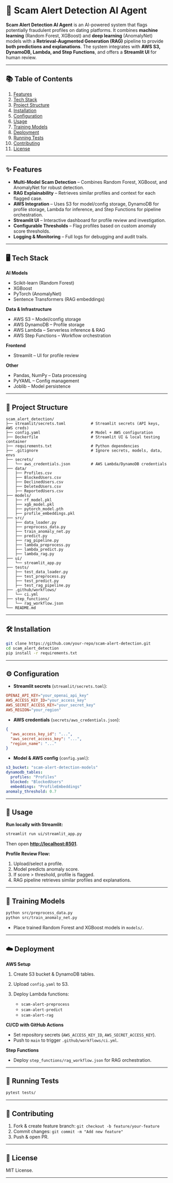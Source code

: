 # 🚨 Scam Alert Detection AI Agent

**Scam Alert Detection AI Agent** is an AI-powered system that flags potentially fraudulent profiles on dating platforms.
It combines **machine learning** (Random Forest, XGBoost) and **deep learning** (AnomalyNet) models with a **Retrieval-Augmented Generation (RAG)** pipeline to provide **both predictions and explanations**.
The system integrates with **AWS S3, DynamoDB, Lambda, and Step Functions**, and offers a **Streamlit UI** for human review.

---

## 📚 Table of Contents

1. [Features](#-features)
2. [Tech Stack](#-tech-stack)
3. [Project Structure](#-project-structure)
4. [Installation](#-installation)
5. [Configuration](#-configuration)
6. [Usage](#-usage)
7. [Training Models](#-training-models)
8. [Deployment](#-deployment)
9. [Running Tests](#-running-tests)
10. [Contributing](#-contributing)
11. [License](#-license)

---

## ✨ Features

* **Multi-Model Scam Detection** – Combines Random Forest, XGBoost, and AnomalyNet for robust detection.
* **RAG Explainability** – Retrieves similar profiles and context for each flagged case.
* **AWS Integration** – Uses S3 for model/config storage, DynamoDB for profile storage, Lambda for inference, and Step Functions for pipeline orchestration.
* **Streamlit UI** – Interactive dashboard for profile review and investigation.
* **Configurable Thresholds** – Flag profiles based on custom anomaly score thresholds.
* **Logging & Monitoring** – Full logs for debugging and audit trails.

---

## 🖥 Tech Stack

**AI Models**

* Scikit-learn (Random Forest)
* XGBoost
* PyTorch (AnomalyNet)
* Sentence Transformers (RAG embeddings)

**Data & Infrastructure**

* AWS S3 – Model/config storage
* AWS DynamoDB – Profile storage
* AWS Lambda – Serverless inference & RAG
* AWS Step Functions – Workflow orchestration

**Frontend**

* Streamlit – UI for profile review

**Other**

* Pandas, NumPy – Data processing
* PyYAML – Config management
* Joblib – Model persistence

---

## 📂 Project Structure

```
scam_alert_detection/
├── streamlit/secrets.toml           # Streamlit secrets (API keys, AWS creds)
├── config.yaml                      # Model + AWS configuration
├── Dockerfile                       # Streamlit UI & local testing container
├── requirements.txt                 # Python dependencies
├── .gitignore                       # Ignore secrets, models, data, envs
├── secrets/
│   └── aws_credentials.json         # AWS Lambda/DynamoDB credentials
├── data/
│   ├── Profiles.csv
│   ├── BlockedUsers.csv
│   ├── DeclinedUsers.csv
│   ├── DeletedUsers.csv
│   ├── ReportedUsers.csv
├── models/
│   ├── rf_model.pkl
│   ├── xgb_model.pkl
│   ├── pytorch_model.pth
│   ├── profile_embeddings.pkl
├── src/
│   ├── data_loader.py
│   ├── preprocess_data.py
│   ├── train_anomaly_net.py
│   ├── predict.py
│   ├── rag_pipeline.py
│   ├── lambda_preprocess.py
│   ├── lambda_predict.py
│   ├── lambda_rag.py
├── ui/
│   └── streamlit_app.py
├── tests/
│   ├── test_data_loader.py
│   ├── test_preprocess.py
│   ├── test_predict.py
│   ├── test_rag_pipeline.py
├── .github/workflows/
│   └── ci.yml
├── step_functions/
│   └── rag_workflow.json
└── README.md
```

---

## 🛠 Installation

```bash
git clone https://github.com/your-repo/scam-alert-detection.git
cd scam_alert_detection
pip install -r requirements.txt
```

---

## ⚙️ Configuration

* **Streamlit secrets** (`streamlit/secrets.toml`):

```toml
OPENAI_API_KEY="your_openai_api_key"
AWS_ACCESS_KEY_ID="your_access_key"
AWS_SECRET_ACCESS_KEY="your_secret_key"
AWS_REGION="your_region"
```

* **AWS credentials** (`secrets/aws_credentials.json`):

```json
{
  "aws_access_key_id": "...",
  "aws_secret_access_key": "...",
  "region_name": "..."
}
```

* **Model & AWS config** (`config.yaml`):

```yaml
s3_bucket: "scam-alert-detection-models"
dynamodb_tables:
  profiles: "Profiles"
  blocked: "BlockedUsers"
  embeddings: "ProfileEmbeddings"
anomaly_threshold: 0.7
```

---

## 🚀 Usage

**Run locally with Streamlit:**

```bash
streamlit run ui/streamlit_app.py
```

Then open **[http://localhost:8501](http://localhost:8501)**.

**Profile Review Flow:**

1. Upload/select a profile.
2. Model predicts anomaly score.
3. If score > threshold, profile is flagged.
4. RAG pipeline retrieves similar profiles and explanations.

---

## 🧠 Training Models

```bash
python src/preprocess_data.py
python src/train_anomaly_net.py
```

* Place trained Random Forest and XGBoost models in `models/`.

---

## ☁️ Deployment

**AWS Setup**

1. Create S3 bucket & DynamoDB tables.
2. Upload `config.yaml` to S3.
3. Deploy Lambda functions:

   * `scam-alert-preprocess`
   * `scam-alert-predict`
   * `scam-alert-rag`

**CI/CD with GitHub Actions**

* Set repository secrets (`AWS_ACCESS_KEY_ID`, `AWS_SECRET_ACCESS_KEY`).
* Push to `main` to trigger `.github/workflows/ci.yml`.

**Step Functions**

* Deploy `step_functions/rag_workflow.json` for RAG orchestration.

---

## 🧪 Running Tests

```bash
pytest tests/
```

---

## 🤝 Contributing

1. Fork & create feature branch:
   `git checkout -b feature/your-feature`
2. Commit changes:
   `git commit -m "Add new feature"`
3. Push & open PR.

---

## 📜 License

MIT License.

---

